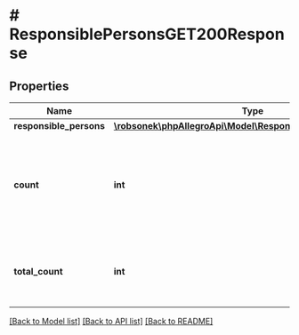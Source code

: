 # # ResponsiblePersonsGET200Response

## Properties

Name | Type | Description | Notes
------------ | ------------- | ------------- | -------------
**responsible_persons** | [**\robsonek\phpAllegroApi\Model\ResponsiblePersonResponse[]**](ResponsiblePersonResponse.md) |  | [optional]
**count** | **int** | Number of responsible persons data returned in search result for the given parameters. | [optional]
**total_count** | **int** | Total number of available responsible persons data. | [optional]

[[Back to Model list]](../../README.md#models) [[Back to API list]](../../README.md#endpoints) [[Back to README]](../../README.md)
